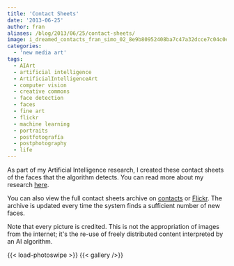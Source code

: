```yaml
---
title: 'Contact Sheets'
date: '2013-06-25'
author: fran
aliases: /blog/2013/06/25/contact-sheets/
image: i_dreamed_contacts_fran_simo_02_8e9b80952408ba7c47a32dcce7c04c0e.jpg
categories:
  - 'new media art'
tags:
  - AIArt
  - artificial intelligence
  - ArtificialIntelligenceArt
  - computer vision
  - creative commons
  - face detection
  - faces
  - fine art
  - flickr
  - machine learning
  - portraits
  - postfotografía
  - postphotography
  - life
---
```


As part of my Artificial Intelligence research, I created these contact sheets of the faces that the algorithm detects.
You can read more about my research [here](/docs/art/new_media_art/I_dreamed_about_a_human_being/).

You can also view the full contact sheets archive on [contacts](http://contact-sheets-idahb.fransimo.info/)
or [Flickr](http://www.flickr.com/photos/93211492@N06/). The archive is updated every time the system finds
a sufficient number of new faces.

Note that every picture is credited. This is not the appropriation of images from the internet; it's the re-use of freely distributed
content interpreted by an AI algorithm.

<!--more-->
{{< load-photoswipe >}}
{{< gallery />}}


